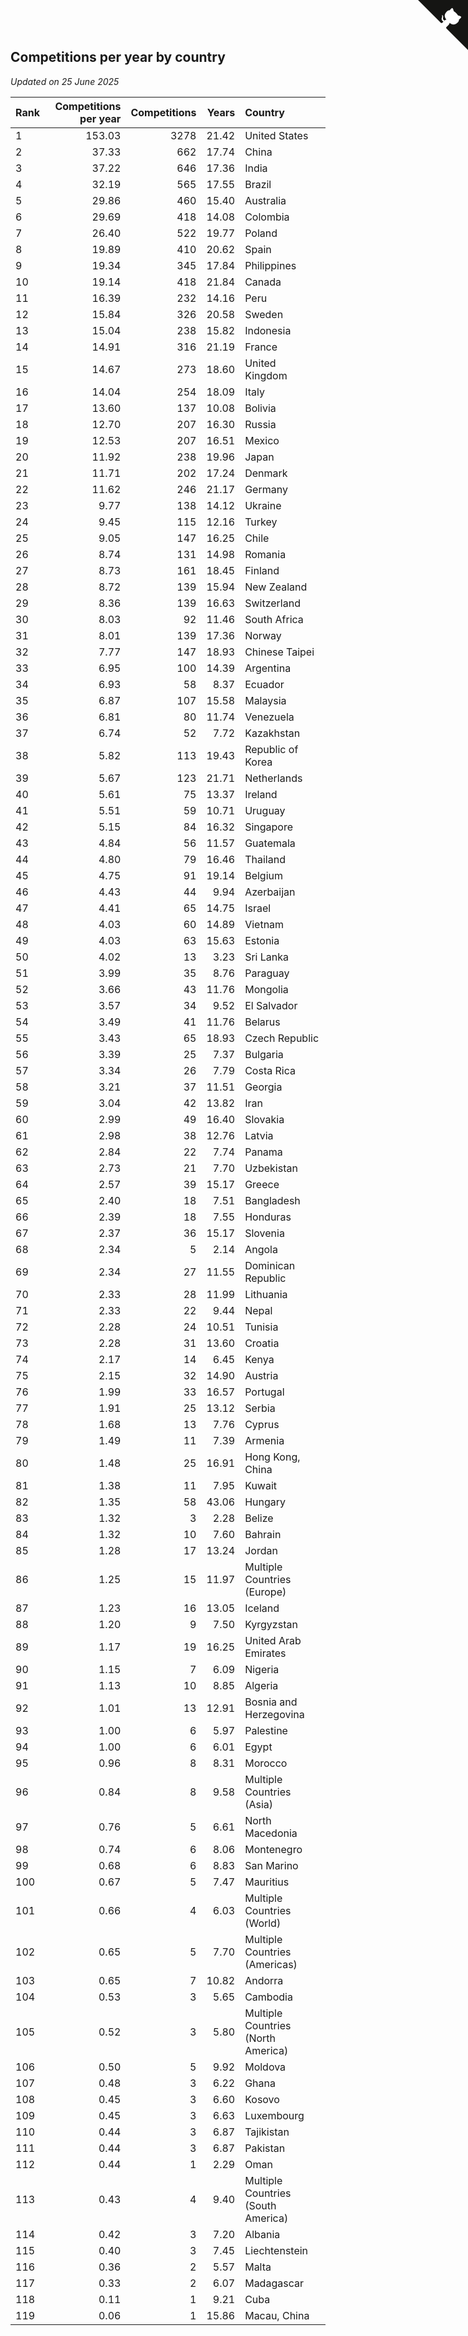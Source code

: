 ## Competitions per year by country

*Updated on 25 June 2025*

| Rank | Competitions per year | Competitions | Years | Country |
| :--- | ---: | ---: | ---: | :--- |
| 1 | 153.03 | 3278 | 21.42 | United States |
| 2 | 37.33 | 662 | 17.74 | China |
| 3 | 37.22 | 646 | 17.36 | India |
| 4 | 32.19 | 565 | 17.55 | Brazil |
| 5 | 29.86 | 460 | 15.40 | Australia |
| 6 | 29.69 | 418 | 14.08 | Colombia |
| 7 | 26.40 | 522 | 19.77 | Poland |
| 8 | 19.89 | 410 | 20.62 | Spain |
| 9 | 19.34 | 345 | 17.84 | Philippines |
| 10 | 19.14 | 418 | 21.84 | Canada |
| 11 | 16.39 | 232 | 14.16 | Peru |
| 12 | 15.84 | 326 | 20.58 | Sweden |
| 13 | 15.04 | 238 | 15.82 | Indonesia |
| 14 | 14.91 | 316 | 21.19 | France |
| 15 | 14.67 | 273 | 18.60 | United Kingdom |
| 16 | 14.04 | 254 | 18.09 | Italy |
| 17 | 13.60 | 137 | 10.08 | Bolivia |
| 18 | 12.70 | 207 | 16.30 | Russia |
| 19 | 12.53 | 207 | 16.51 | Mexico |
| 20 | 11.92 | 238 | 19.96 | Japan |
| 21 | 11.71 | 202 | 17.24 | Denmark |
| 22 | 11.62 | 246 | 21.17 | Germany |
| 23 | 9.77 | 138 | 14.12 | Ukraine |
| 24 | 9.45 | 115 | 12.16 | Turkey |
| 25 | 9.05 | 147 | 16.25 | Chile |
| 26 | 8.74 | 131 | 14.98 | Romania |
| 27 | 8.73 | 161 | 18.45 | Finland |
| 28 | 8.72 | 139 | 15.94 | New Zealand |
| 29 | 8.36 | 139 | 16.63 | Switzerland |
| 30 | 8.03 | 92 | 11.46 | South Africa |
| 31 | 8.01 | 139 | 17.36 | Norway |
| 32 | 7.77 | 147 | 18.93 | Chinese Taipei |
| 33 | 6.95 | 100 | 14.39 | Argentina |
| 34 | 6.93 | 58 | 8.37 | Ecuador |
| 35 | 6.87 | 107 | 15.58 | Malaysia |
| 36 | 6.81 | 80 | 11.74 | Venezuela |
| 37 | 6.74 | 52 | 7.72 | Kazakhstan |
| 38 | 5.82 | 113 | 19.43 | Republic of Korea |
| 39 | 5.67 | 123 | 21.71 | Netherlands |
| 40 | 5.61 | 75 | 13.37 | Ireland |
| 41 | 5.51 | 59 | 10.71 | Uruguay |
| 42 | 5.15 | 84 | 16.32 | Singapore |
| 43 | 4.84 | 56 | 11.57 | Guatemala |
| 44 | 4.80 | 79 | 16.46 | Thailand |
| 45 | 4.75 | 91 | 19.14 | Belgium |
| 46 | 4.43 | 44 | 9.94 | Azerbaijan |
| 47 | 4.41 | 65 | 14.75 | Israel |
| 48 | 4.03 | 60 | 14.89 | Vietnam |
| 49 | 4.03 | 63 | 15.63 | Estonia |
| 50 | 4.02 | 13 | 3.23 | Sri Lanka |
| 51 | 3.99 | 35 | 8.76 | Paraguay |
| 52 | 3.66 | 43 | 11.76 | Mongolia |
| 53 | 3.57 | 34 | 9.52 | El Salvador |
| 54 | 3.49 | 41 | 11.76 | Belarus |
| 55 | 3.43 | 65 | 18.93 | Czech Republic |
| 56 | 3.39 | 25 | 7.37 | Bulgaria |
| 57 | 3.34 | 26 | 7.79 | Costa Rica |
| 58 | 3.21 | 37 | 11.51 | Georgia |
| 59 | 3.04 | 42 | 13.82 | Iran |
| 60 | 2.99 | 49 | 16.40 | Slovakia |
| 61 | 2.98 | 38 | 12.76 | Latvia |
| 62 | 2.84 | 22 | 7.74 | Panama |
| 63 | 2.73 | 21 | 7.70 | Uzbekistan |
| 64 | 2.57 | 39 | 15.17 | Greece |
| 65 | 2.40 | 18 | 7.51 | Bangladesh |
| 66 | 2.39 | 18 | 7.55 | Honduras |
| 67 | 2.37 | 36 | 15.17 | Slovenia |
| 68 | 2.34 | 5 | 2.14 | Angola |
| 69 | 2.34 | 27 | 11.55 | Dominican Republic |
| 70 | 2.33 | 28 | 11.99 | Lithuania |
| 71 | 2.33 | 22 | 9.44 | Nepal |
| 72 | 2.28 | 24 | 10.51 | Tunisia |
| 73 | 2.28 | 31 | 13.60 | Croatia |
| 74 | 2.17 | 14 | 6.45 | Kenya |
| 75 | 2.15 | 32 | 14.90 | Austria |
| 76 | 1.99 | 33 | 16.57 | Portugal |
| 77 | 1.91 | 25 | 13.12 | Serbia |
| 78 | 1.68 | 13 | 7.76 | Cyprus |
| 79 | 1.49 | 11 | 7.39 | Armenia |
| 80 | 1.48 | 25 | 16.91 | Hong Kong, China |
| 81 | 1.38 | 11 | 7.95 | Kuwait |
| 82 | 1.35 | 58 | 43.06 | Hungary |
| 83 | 1.32 | 3 | 2.28 | Belize |
| 84 | 1.32 | 10 | 7.60 | Bahrain |
| 85 | 1.28 | 17 | 13.24 | Jordan |
| 86 | 1.25 | 15 | 11.97 | Multiple Countries (Europe) |
| 87 | 1.23 | 16 | 13.05 | Iceland |
| 88 | 1.20 | 9 | 7.50 | Kyrgyzstan |
| 89 | 1.17 | 19 | 16.25 | United Arab Emirates |
| 90 | 1.15 | 7 | 6.09 | Nigeria |
| 91 | 1.13 | 10 | 8.85 | Algeria |
| 92 | 1.01 | 13 | 12.91 | Bosnia and Herzegovina |
| 93 | 1.00 | 6 | 5.97 | Palestine |
| 94 | 1.00 | 6 | 6.01 | Egypt |
| 95 | 0.96 | 8 | 8.31 | Morocco |
| 96 | 0.84 | 8 | 9.58 | Multiple Countries (Asia) |
| 97 | 0.76 | 5 | 6.61 | North Macedonia |
| 98 | 0.74 | 6 | 8.06 | Montenegro |
| 99 | 0.68 | 6 | 8.83 | San Marino |
| 100 | 0.67 | 5 | 7.47 | Mauritius |
| 101 | 0.66 | 4 | 6.03 | Multiple Countries (World) |
| 102 | 0.65 | 5 | 7.70 | Multiple Countries (Americas) |
| 103 | 0.65 | 7 | 10.82 | Andorra |
| 104 | 0.53 | 3 | 5.65 | Cambodia |
| 105 | 0.52 | 3 | 5.80 | Multiple Countries (North America) |
| 106 | 0.50 | 5 | 9.92 | Moldova |
| 107 | 0.48 | 3 | 6.22 | Ghana |
| 108 | 0.45 | 3 | 6.60 | Kosovo |
| 109 | 0.45 | 3 | 6.63 | Luxembourg |
| 110 | 0.44 | 3 | 6.87 | Tajikistan |
| 111 | 0.44 | 3 | 6.87 | Pakistan |
| 112 | 0.44 | 1 | 2.29 | Oman |
| 113 | 0.43 | 4 | 9.40 | Multiple Countries (South America) |
| 114 | 0.42 | 3 | 7.20 | Albania |
| 115 | 0.40 | 3 | 7.45 | Liechtenstein |
| 116 | 0.36 | 2 | 5.57 | Malta |
| 117 | 0.33 | 2 | 6.07 | Madagascar |
| 118 | 0.11 | 1 | 9.21 | Cuba |
| 119 | 0.06 | 1 | 15.86 | Macau, China |


<a href="https://github.com/JustinTimeCuber/wca_statistics" class="github-corner" aria-label="View source on Github"><svg width="80" height="80" viewBox="0 0 250 250" style="fill:#151513; color:#fff; position: absolute; top: 0; border: 0; right: 0;" aria-hidden="true"><path d="M0,0 L115,115 L130,115 L142,142 L250,250 L250,0 Z"></path><path d="M128.3,109.0 C113.8,99.7 119.0,89.6 119.0,89.6 C122.0,82.7 120.5,78.6 120.5,78.6 C119.2,72.0 123.4,76.3 123.4,76.3 C127.3,80.9 125.5,87.3 125.5,87.3 C122.9,97.6 130.6,101.9 134.4,103.2" fill="currentColor" style="transform-origin: 130px 106px;" class="octo-arm"></path><path d="M115.0,115.0 C114.9,115.1 118.7,116.5 119.8,115.4 L133.7,101.6 C136.9,99.2 139.9,98.4 142.2,98.6 C133.8,88.0 127.5,74.4 143.8,58.0 C148.5,53.4 154.0,51.2 159.7,51.0 C160.3,49.4 163.2,43.6 171.4,40.1 C171.4,40.1 176.1,42.5 178.8,56.2 C183.1,58.6 187.2,61.8 190.9,65.4 C194.5,69.0 197.7,73.2 200.1,77.6 C213.8,80.2 216.3,84.9 216.3,84.9 C212.7,93.1 206.9,96.0 205.4,96.6 C205.1,102.4 203.0,107.8 198.3,112.5 C181.9,128.9 168.3,122.5 157.7,114.1 C157.9,116.9 156.7,120.9 152.7,124.9 L141.0,136.5 C139.8,137.7 141.6,141.9 141.8,141.8 Z" fill="currentColor" class="octo-body"></path></svg></a><style>.github-corner:hover .octo-arm{animation:octocat-wave 560ms ease-in-out}@keyframes octocat-wave{0%,100%{transform:rotate(0)}20%,60%{transform:rotate(-25deg)}40%,80%{transform:rotate(10deg)}}@media (max-width:500px){.github-corner:hover .octo-arm{animation:none}.github-corner .octo-arm{animation:octocat-wave 560ms ease-in-out}}</style>
